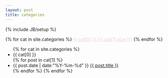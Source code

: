 ```yaml
---
layout: post
title: categories
---
```

{% include JB/setup %}

<div id="tag_cloud">
     {% for cat in site.categories %}
     <a rel="3" title="essay" href="#essay" style="font-size: 1em; color: rgb(249, 201, 206);">{{ cat[0] }} ({{ cat[1].size }}) </a>
     {% endfor %}
     </div>
<ul class="listing">
     {% for cat in site.categories %}
       <li id="{{ cat[0] }}" class="listing-seperator">{{ cat[0] }}</li>
       {% for post in cat[1] %}
       <li class="listing-item">
         <time datetime="{{ post.date | date:"%Y-%m-%d" }}">{{ post.date | date:"%Y-%m-%d" }}</time>
         <a href="{{ post.url }}" title="{{ post.title }}">{{ post.title }}</a>
       </li>
     {% endfor %}
        {% endfor %}
     </ul>
<script charset="utf-8" type="text/javascript" src="/js/jquery.tagcloud.js"></script>
<script language="javascript">
$.fn.tagcloud.defaults = {
    size: {start: 1, end: 1, unit: 'em'},
      color: {start: '#f8e0e6', end: '#ff3333'}
};
$(function () {
    $('#tag_cloud a').tagcloud();
});
</script>